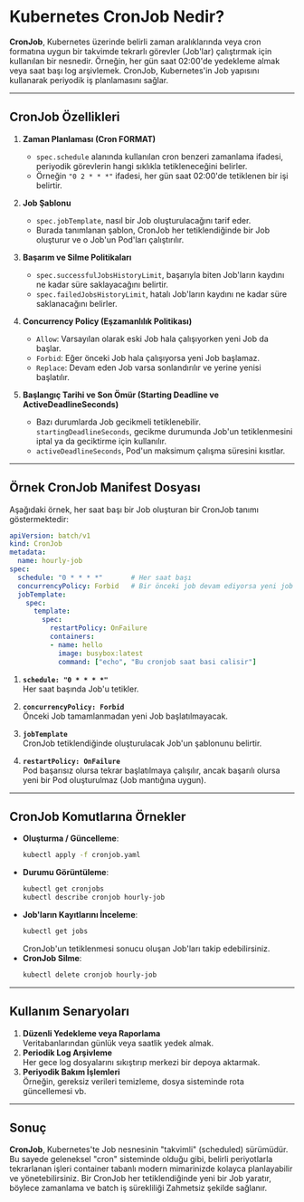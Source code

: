 # Kubernetes CronJob Nedir?

**CronJob**, Kubernetes üzerinde belirli zaman aralıklarında veya cron formatına uygun bir takvimde tekrarlı görevler (Job'lar) çalıştırmak için kullanılan bir nesnedir. Örneğin, her gün saat 02:00'de yedekleme almak veya saat başı log arşivlemek. CronJob, Kubernetes'in Job yapısını kullanarak periyodik iş planlamasını sağlar.

---

## CronJob Özellikleri

1. **Zaman Planlaması (Cron FORMAT)**  
   - `spec.schedule` alanında kullanılan cron benzeri zamanlama ifadesi, periyodik görevlerin hangi sıklıkla tetikleneceğini belirler.  
   - Örneğin `"0 2 * * *"` ifadesi, her gün saat 02:00'de tetiklenen bir işi belirtir.

2. **Job Şablonu**  
   - `spec.jobTemplate`, nasıl bir Job oluşturulacağını tarif eder.  
   - Burada tanımlanan şablon, CronJob her tetiklendiğinde bir Job oluşturur ve o Job'un Pod'ları çalıştırılır.

3. **Başarım ve Silme Politikaları**  
   - `spec.successfulJobsHistoryLimit`, başarıyla biten Job'ların kaydını ne kadar süre saklayacağını belirtir.  
   - `spec.failedJobsHistoryLimit`, hatalı Job'ların kaydını ne kadar süre saklanacağını belirler.

4. **Concurrency Policy (Eşzamanlılık Politikası)**  
   - `Allow`: Varsayılan olarak eski Job hala çalışıyorken yeni Job da başlar.  
   - `Forbid`: Eğer önceki Job hala çalışıyorsa yeni Job başlamaz.  
   - `Replace`: Devam eden Job varsa sonlandırılır ve yerine yenisi başlatılır.

5. **Başlangıç Tarihi ve Son Ömür (Starting Deadline ve ActiveDeadlineSeconds)**  
   - Bazı durumlarda Job gecikmeli tetiklenebilir. `startingDeadlineSeconds`, gecikme durumunda Job'un tetiklenmesini iptal ya da geciktirme için kullanılır.  
   - `activeDeadlineSeconds`, Pod'un maksimum çalışma süresini kısıtlar.

---

## Örnek CronJob Manifest Dosyası

Aşağıdaki örnek, her saat başı bir Job oluşturan bir CronJob tanımı göstermektedir:

```yaml
apiVersion: batch/v1
kind: CronJob
metadata:
  name: hourly-job
spec:
  schedule: "0 * * * *"       # Her saat başı
  concurrencyPolicy: Forbid   # Bir önceki job devam ediyorsa yeni job başlamasın
  jobTemplate:
    spec:
      template:
        spec:
          restartPolicy: OnFailure
          containers:
          - name: hello
            image: busybox:latest
            command: ["echo", "Bu cronjob saat basi calisir"]
```

1. **`schedule: "0 * * * *"`**  
   Her saat başında Job'u tetikler.

2. **`concurrencyPolicy: Forbid`**  
   Önceki Job tamamlanmadan yeni Job başlatılmayacak.

3. **`jobTemplate`**  
   CronJob tetiklendiğinde oluşturulacak Job'un şablonunu belirtir.

4. **`restartPolicy: OnFailure`**  
   Pod başarısız olursa tekrar başlatılmaya çalışılır, ancak başarılı olursa yeni bir Pod oluşturulmaz (Job mantığına uygun).

---

## CronJob Komutlarına Örnekler

- **Oluşturma / Güncelleme**:  
  ```bash
  kubectl apply -f cronjob.yaml
  ```
- **Durumu Görüntüleme**:  
  ```bash
  kubectl get cronjobs
  kubectl describe cronjob hourly-job
  ```
- **Job'ların Kayıtlarını İnceleme**:  
  ```bash
  kubectl get jobs
  ```
  CronJob'un tetiklenmesi sonucu oluşan Job'ları takip edebilirsiniz.
- **CronJob Silme**:  
  ```bash
  kubectl delete cronjob hourly-job
  ```

---

## Kullanım Senaryoları

1. **Düzenli Yedekleme veya Raporlama**  
   Veritabanlarından günlük veya saatlik yedek almak.  
2. **Periodik Log Arşivleme**  
   Her gece log dosyalarını sıkıştırıp merkezi bir depoya aktarmak.  
3. **Periyodik Bakım İşlemleri**  
   Örneğin, gereksiz verileri temizleme, dosya sisteminde rota güncellemesi vb.

---

## Sonuç

**CronJob**, Kubernetes'te Job nesnesinin "takvimli" (scheduled) sürümüdür. Bu sayede geleneksel "cron" sisteminde olduğu gibi, belirli periyotlarla tekrarlanan işleri container tabanlı modern mimarinizde kolayca planlayabilir ve yönetebilirsiniz. Bir CronJob her tetiklendiğinde yeni bir Job yaratır, böylece zamanlama ve batch iş sürekliliği Zahmetsiz şekilde sağlanır.
